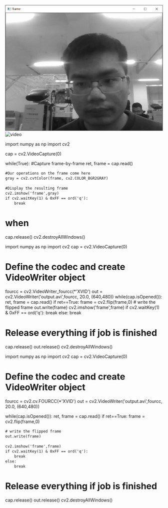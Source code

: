 ![](video.png)![video](https://user-images.githubusercontent.com/82360354/115345057-d00a1500-a1e0-11eb-94d8-5173ccfe3617.png)


import numpy as np
import cv2

cap = cv2.VideoCapture(0)

while(True):
    #Capture frame-by-frame
    ret, frame = cap.read()

    #Our operations on the frame come here
    gray = cv2.cvtColor(frame, cv2.COLOR_BGR2GRAY)

    #Display the resulting frame
    cv2.imshow('frame',gray)
    if cv2.waitKey(1) & 0xFF == ord('q'):
        break
# when
cap.release()
cv2.destroyAllWindows()

import numpy as np
import cv2
cap = cv2.VideoCapture(0)
# Define the codec and create VideoWriter object
fourcc = cv2.VideoWriter_fourcc(*'XVID')
out = cv2.VideoWriter('output.avi',fourcc, 20.0, (640,480))
while(cap.isOpened()):
    ret, frame = cap.read()
    if ret==True:
        frame = cv2.flip(frame,0)
        # write the flipped frame
        out.write(frame)
        cv2.imshow('frame',frame)
        if cv2.waitKey(1) & 0xFF == ord('q'):
            break
    else:
        break
# Release everything if job is finished
cap.release()
out.release()
cv2.destroyAllWindows()


import numpy as np
import cv2
cap = cv2.VideoCapture(0)

# Define the codec and create VideoWriter object
fourcc = cv2.cv.FOURCC(*'XVID')
out = cv2.VideoWriter('output.avi',fourcc, 20.0, (640,480))

while(cap.isOpened()):
    ret, frame = cap.read()
    if ret==True:
        frame = cv2.flip(frame,0)

    # write the flipped frame
    out.write(frame)

    cv2.imshow('frame',frame)
    if cv2.waitKey(1) & 0xFF == ord('q'):
        break
    else:
        break

# Release everything if job is finished
cap.release()
out.release()
cv2.destroyAllWindows()
